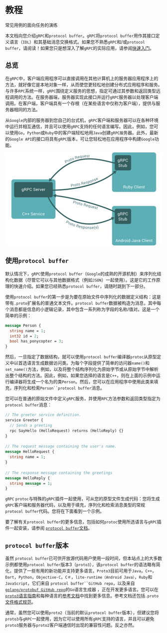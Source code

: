 # 教程

常见用例的面向任务的演练


本文档向您介绍`gRPC`和`protocol buffer`。`gRPC`将`protocol buffer`用作其接口定义语言（`IDL`）和其基础消息交换格式。如果您不熟悉`gRPC`和/或`protocol buffer`，请阅读！如果您只是想深入了解`gRPC`的实际应用，请参阅[快速入门](https://grpc.io/docs/quickstart/)。

## 总览
在`gRPC`中，客户端应用程序可以直接调用在其他计算机上的服务器应用程序上的方法，就好像它是本地对象一样，从而使您更轻松地创建分布式应用程序和服务。与许多`RPC`系统一样，`gRPC`围绕定义服​​务的思想，指定可通过其参数和返回类型远程调用的方法。在服务器端，服务器实现此接口并运行`gRPC`服务器以处理客户端调用。在客户端，客户端具有一个存根（在某些语言中仅称为客户端），提供与服务器相同的方法。

从`Google`内部的服务器到您自己的台式机，`gRPC`客户端和服务器可以在各种环境中运行并相互通信，并且可以使用`gRPC`支持的任何语言编写。因此，例如，您可以使用`Go`，`Python`或`Ruby`中的客户端轻松地用`Java`创建`gRPC服`务器。此外，最新的`Google API`的接口将具有`gRPC`版本，可让您轻松地在应用程序中构建`Google`功能。

![](images/langing.svg)

## 使用`protocol buffer`
默认情况下，`gRPC`使用`protocol buffer`（`Google`的成熟的开源机制）来序列化结构化数据（尽管它可以与其他数据格式（例如`JSON`）一起使用）。这是它的工作原理的快速介绍。如果您已经熟悉`protocol buffer`，请随时跳到下一部分。

使用`protocol buffer`的第一步是为要在原始文件中序列化的数据定义结构：这是带有`.proto`扩展名的普通文本文件。`protocol buffer`数据被构造为消息，其中每个消息都是信息的小逻辑记录，其中包含一系列称为字段的名称/值对。这是一个简单的示例：
```proto
message Person {
  string name = 1;
  int32 id = 2;
  bool has_ponycopter = 3;
}
```

然后，一旦指定了数据结构，就可以使用`protocol buffer`编译器`protoc`从原型定义中以首选语言生成数据访问类。为每个字段提供了简单的访问器`name()`和`set_name()`方法，例如，以及将整个结构序列化为原始字节或从原始字节中解析出整个结构的方法。因此，例如，如果您选择的语言是`C++`，则在上面的示例中运行编译器将生成一个名为的类`Person`。然后，您可以在应用程序中使用此类来填充，序列化和检索`Person``protocol buffer`消息。

您可以在普通的原始文件中定义`gRPC`服务，并使用`RPC`方法参数和返回类型指定为`protocol buffer`消息：
```proto
// The greeter service definition.
service Greeter {
  // Sends a greeting
  rpc SayHello (HelloRequest) returns (HelloReply) {}
}

// The request message containing the user's name.
message HelloRequest {
  string name = 1;
}

// The response message containing the greetings
message HelloReply {
  string message = 1;
}
```
`gRPC` `protoc`与特殊的`gRPC`插件一起使用，可从您的原型文件生成代码：您将生成`gRPC`客户端和服务器代码，以及用于填充，序列化和检索消息类型的常规`protocol buffer`代码。您将在下面看到一个示例。

要了解有关`protocol buffer`的更多信息，包括如何`protoc`使用所选语言与`gRPC`插件一起安装，请参阅 [`protocol buffer`文档](https://developers.google.com/protocol-buffers/docs/overview)。

## `protocol buffer`版本
虽然 `protocol buffer`已可供开放源代码用户使用一段时间，但本站点上的大多数示例都使用`protocol buffer`版本3（`proto3`），该`protocol buffer`的语法略有简化，提供了一些有用的新功能并支持更多语言。`Proto3`目前可用于`Java`，`C++`，`Dart`，`Python`，`Objective-C`，`C＃`，`lite-runtime（Android Java）`，`Ruby`和`JavaScript`，它们来自 `protocol buffer``GitHub repo`，以及来自[`golang/protobuf GitHub repo`](https://github.com/golang/protobuf)的`Go`语言生成器 ，正在开发更多语言。您可以在[`proto3`语言指南](https://developers.google.com/protocol-buffers/docs/proto3)和每种语言的[参考文档](https://developers.google.com/protocol-buffers/docs/reference/overview)中找到更多信息。参考文档还包括`.proto`[文件格式规范](https://developers.google.com/protocol-buffers/docs/reference/proto3-spec)。

通常，虽然您可以使用`proto2`（当前的默认`protocol buffer`版本），但建议您将`proto3`与`gRPC`一起使用，因为它可以使用所有`gRPC`支持的语言，并且可以避免`proto3`服务器与`proto2`客户端通信时出现的兼容性问题。反之亦然。